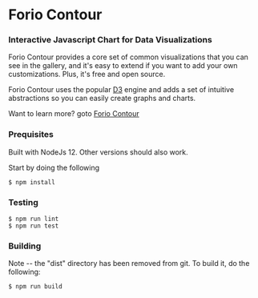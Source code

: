 # Forio Contour
### Interactive Javascript Chart for Data Visualizations

Forio Contour provides a core set of common visualizations that you can see in the gallery, and it's easy to extend if you want to add your own customizations. Plus, it's free and open source.

Forio Contour uses the popular [D3](http://d3js.org) engine and adds a set of intuitive abstractions so you can easily create graphs and charts.

Want to learn more? goto [Forio Contour](http://forio.com/contour)

### Prequisites
Built with NodeJs 12.  Other versions should also work.

Start by doing the following

```
$ npm install
```

### Testing

```
$ npm run lint
$ npm run test
```

### Building 

Note -- the "dist" directory has been removed from git.  To build it, do the following:

```
$ npm run build
```
